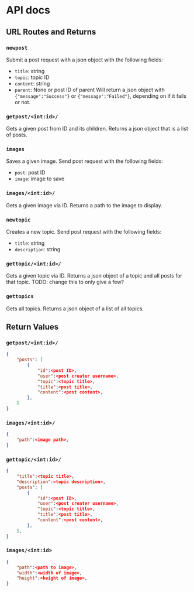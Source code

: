 # API docs
## URL Routes and Returns
### ``newpost``
Submit a post request with a json object with the following fields:
- ``title``: string
- ``topic``: topic ID
- ``content``: string
- ``parent``: None or post ID of parent
Will return a json object with ``{"message":"Success"}`` or ``{"message":"Failed"}``, depending on if it fails or not.

### ``getpost/<int:id>/``
Gets a given post from ID and its children.
Returns a json object that is a list of posts.

### ``images``
Saves a given image. Send post request with the following fields:
- ``post``: post ID
- ``image``: image to save

### ``images/<int:id>/``
Gets a given image via ID.
Returns a path to the image to display.

### ``newtopic``
Creates a new topic. Send post request with the following fields:
- ``title``: string
- ``description``: string

### ``gettopic/<int:id>/``
Gets a given topic via ID.
Returns a json object of a topic and all posts for that topic. TODO: change this to only give a few?

### ``gettopics``
Gets all topics.
Returns a json object of a list of all topics.

## Return Values
### ``getpost/<int:id>/``
```json
{
    "posts": [
        {
            "id":<post ID>,
            "user":<post creater username>,
            "topic":<topic title>,
            "title":<post title>,
            "content":<post content>,
        },
    ]
}
```

### ``images/<int:id>/``
```json
{
    "path":<image path>,
}
```

### ``gettopic/<int:id>/``
```json
{
    "title":<topic title>,
    "description":<topic description>,
    "posts": [
        {
            "id":<post ID>,
            "user":<post creater username>,
            "topic":<topic title>,
            "title":<post title>,
            "content":<post content>,
        },
    ],
}
```

### ``images/<int:id>``
```json
{
    "path":<path to image>,
    "width":<width of image>,
    "height":<height of image>,
}
```
